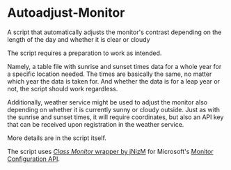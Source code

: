 # Autoadjust-Monitor
A script that automatically adjusts the monitor's contrast depending on the length of the day and whether it is clear or cloudy

The script requires a preparation to work as intended.

Namely, a table file with sunrise and sunset times data for a whole year for a specific location needed. The times are basically the same, no matter which year the data is taken for. And whether the data is for a leap year or not, the script should work regardless. 

Additionally, weather service might be used to adjust the monitor also depending on whether it is currently sunny or cloudy outside. Just as with the sunrise and sunset times, it will require coordinates, but also an API key that can be received upon registration in the weather service.

More details are in the script itself.

The script uses [*Class Monitor* wrapper by jNizM](https://github.com/jNizM/Class_Monitor) for Microsoft's [Monitor Configuration API](https://learn.microsoft.com/en-us/windows/win32/api/_monitor/).
